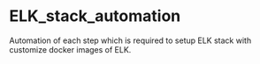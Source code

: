 # ELK_stack_automation
Automation of each step which is required to setup ELK stack with customize docker images of ELK.
